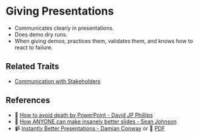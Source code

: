 # Giving Presentations

* Communicates clearly in presentations.
* Does demo dry runs.
* When giving demos, practices them, validates them, and knows how to react to failure.

## Related Traits

* [Communication with Stakeholders](/communication-with-stakeholders.md)

## References

* :cinema: [How to avoid death by PowerPoint - David JP Phillips](https://www.youtube.com/watch?v=Iwpi1Lm6dFo)
* :movie_camera: [How ANYONE can make insanely better slides - Sean Johnson](https://es.slideshare.net/seanjohnson/how-anyone-can-make-insanely-better-slides)
* :video_camera: [Instantly Better Presentations - Damian Conway](https://www.youtube.com/watch?v=W_i_DrWic88) or :memo: [PDF](http://damian.conway.org/IBP.pdf)
